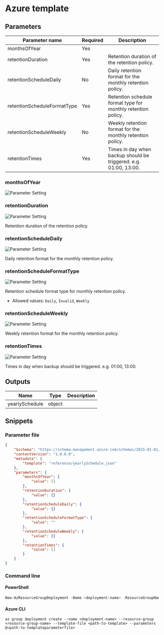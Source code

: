 # Azure template

## Parameters

Parameter name | Required | Description
-------------- | -------- | -----------
monthsOfYear   | Yes      |
retentionDuration | Yes      | Retention duration of the retention policy.
retentionScheduleDaily | No       | Daily retention format for the monthly retention policy.
retentionScheduleFormatType | Yes      | Retention schedule format type for monthly retention policy.
retentionScheduleWeekly | No       | Weekly retention format for the monthly retention policy.
retentionTimes | Yes      | Times in day when backup should be triggered. e.g. 01:00, 13:00.

### monthsOfYear

![Parameter Setting](https://img.shields.io/badge/parameter-required-orange?style=flat-square)



### retentionDuration

![Parameter Setting](https://img.shields.io/badge/parameter-required-orange?style=flat-square)

Retention duration of the retention policy.

### retentionScheduleDaily

![Parameter Setting](https://img.shields.io/badge/parameter-optional-green?style=flat-square)

Daily retention format for the monthly retention policy.

### retentionScheduleFormatType

![Parameter Setting](https://img.shields.io/badge/parameter-required-orange?style=flat-square)

Retention schedule format type for monthly retention policy.

- Allowed values: `Daily`, `Invalid`, `Weekly`

### retentionScheduleWeekly

![Parameter Setting](https://img.shields.io/badge/parameter-optional-green?style=flat-square)

Weekly retention format for the monthly retention policy.

### retentionTimes

![Parameter Setting](https://img.shields.io/badge/parameter-required-orange?style=flat-square)

Times in day when backup should be triggered. e.g. 01:00, 13:00.

## Outputs

Name | Type | Description
---- | ---- | -----------
yearlySchedule | object |

## Snippets

### Parameter file

```json
{
    "$schema": "https://schema.management.azure.com/schemas/2015-01-01/deploymentParameters.json#",
    "contentVersion": "1.0.0.0",
    "metadata": {
        "template": "reference/yearlySchedule.json"
    },
    "parameters": {
        "monthsOfYear": {
            "value": []
        },
        "retentionDuration": {
            "value": {}
        },
        "retentionScheduleDaily": {
            "value": {}
        },
        "retentionScheduleFormatType": {
            "value": ""
        },
        "retentionScheduleWeekly": {
            "value": {}
        },
        "retentionTimes": {
            "value": []
        }
    }
}
```

### Command line

#### PowerShell

```powershell
New-AzResourceGroupDeployment -Name <deployment-name> -ResourceGroupName <resource-group-name> -TemplateFile <path-to-template> -TemplateParameterFile <path-to-templateparameter>
```

#### Azure CLI

```text
az group deployment create --name <deployment-name> --resource-group <resource-group-name> --template-file <path-to-template> --parameters @<path-to-templateparameterfile>
```
